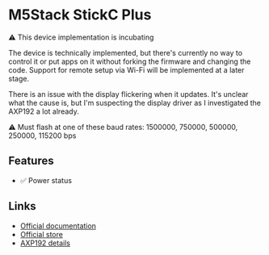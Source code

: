 # M5Stack StickC Plus

⚠️ This device implementation is incubating

The device is technically implemented, but there's currently no way to control it or put apps on it without forking the firmware and changing the code. Support for remote setup via Wi-Fi will be implemented at a later stage.

There is an issue with the display flickering when it updates. It's unclear what the cause is, but I'm suspecting the display driver as I investigated the AXP192 a lot already.

⚠️  Must flash at one of these baud rates: 1500000, 750000, 500000, 250000, 115200 bps

## Features

- ✅ Power status

## Links

- [Official documentation](https://docs.m5stack.com/en/core/m5stickc_plus)
- [Official store](https://shop.m5stack.com/products/m5stickc-plus-esp32-pico-mini-iot-development-kit)
- [AXP192 details](https://github.com/m5stack/M5Unified/blob/5580ff6923a868cc71d5b30c962186bde2c85b67/README.md)
